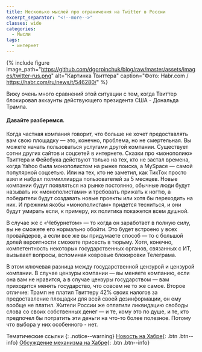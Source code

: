 ```yaml
---
title: Несколько мыслей про ограничения на Twitter в России
excerpt_separator: "<!--more-->"
classes: wide
categories:
  - Мысли
tags:
  - интернет
---
```


{% include figure image_path="https://github.com/dgorpinchuk/blog/raw/master/assets/images/twitter-rus.png" alt="Картинка Твиттера" caption="Фото: Habr.com / https://habr.com/ru/news/t/546280/" %}

Вижу очень много сравнений этой ситуации с тем, когда Твиттер блокировал аккаунты действующего президента США - Дональда Трампа.

#### Давайте разберемся.

Когда частная компания говорит, что больше не хочет предоставлять вам свою площадку — это, конечно, проблема, но не смертельная. Вы можете начать пользоваться услугами другой компании. Существует сотни других сайтов и соцсетей в интернете. Сказки про «монополию» Твиттера и Фейсбука действуют только на тех, кто не застал времена, когда Yahoo была монополистом на рынке поиска, а MySpace — самой популярной соцсетью. Или на тех, кто не заметил, как ТикТок просто взял и набрал полмиллиарда пользователей за 5 месяцев. Новые компании будут появляться на рынке постоянно, обычные люди будут называть их «монополистами» и требовать прижать к ногтю, а победители будут создавать новые проекты или хотя бы переходить на них. И прежним якобы «монополистам» придется тесниться, и они будут умирать если, к примеру, их политика покажется всем душной.

В случае же с «Чебурнетом» — то когда он заработает в полную силу, вы не сможете его нормально обойти. Это будет встроено у всех провайдеров, а если все же вы придумаете способ — то с большой долей вероятности сможете присесть в тюрьму. Хотя, конечно, компетентность некоторых государственных органов, связанных с ИТ, вызывает вопросы, вспоминая ковровые блокировки Телеграма.

В этом ключевая разница между государственной цензурой и цензурой компании. В случае цензуры компании — вы меняете компанию, если она вам не нравится, а в случае цензуры государством — вам приходится менять государство, что совсем не то же самое. Второе отличие: Трамп не платил Твиттеру 42% своих налогов за предоставление площадки для всей своей дезинформации, он ему вообще не платил. Жители России же оплатили ликвидацию свободы слова со своих собственных денег — и те, кому это по душе, и те, кто предпочел бы потратить эти деньги на что-то более полезное. Потому что выбора у них особенного - нет.

Тематические ссылки
{: .notice--warning}
[Новость на Хабре](https://habr.com/ru/news/t/546280/){: .btn .btn--info}
[Обсуждение механизма на Хабре](https://habr.com/ru/post/546422/){: .btn .btn--info}

